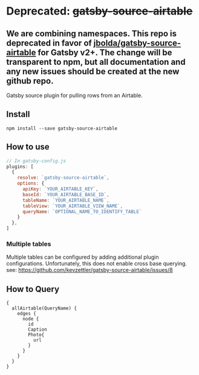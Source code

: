 # Deprecated: ~~gatsby-source-airtable~~
## We are combining namespaces. This repo is deprecated in favor of [jbolda/gatsby-source-airtable](https://github.com/jbolda/gatsby-source-airtable) for Gatsby v2+. The change will be transparent to npm, but all documentation and any new issues should be created at the new github repo.

Gatsby source plugin for pulling rows from an Airtable.

## Install

`npm install --save gatsby-source-airtable`

## How to use

```javascript
// In gatsby-config.js
plugins: [
  {
    resolve: `gatsby-source-airtable`,
    options: {
      apiKey: `YOUR_AIRTABLE_KEY`,
      baseId: `YOUR_AIRTABLE_BASE_ID`,
      tableName: `YOUR_AIRTABLE_NAME`,
      tableView: `YOUR_AIRTABLE_VIEW_NAME`,
      queryName: `OPTIONAL_NAME_TO_IDENTIFY_TABLE`
    }
  },
]
```

### Multiple tables
Multiple tables can be configured by adding additional plugin configurations. Unfortunately, this does not enable cross base querying.
see: https://github.com/kevzettler/gatsby-source-airtable/issues/8


## How to Query
```
{
  allAirtable(QueryName) {
    edges {
      node {
        id
        Caption
        Photo{
          url
        }
      }
    }
  }
}
```
